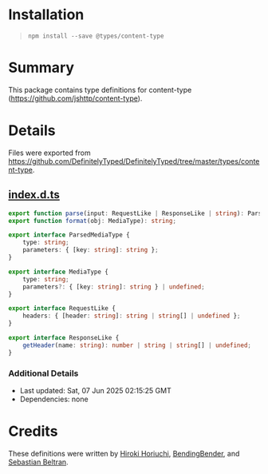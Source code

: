 # Installation
> `npm install --save @types/content-type`

# Summary
This package contains type definitions for content-type (https://github.com/jshttp/content-type).

# Details
Files were exported from https://github.com/DefinitelyTyped/DefinitelyTyped/tree/master/types/content-type.
## [index.d.ts](https://github.com/DefinitelyTyped/DefinitelyTyped/tree/master/types/content-type/index.d.ts)
````ts
export function parse(input: RequestLike | ResponseLike | string): ParsedMediaType;
export function format(obj: MediaType): string;

export interface ParsedMediaType {
    type: string;
    parameters: { [key: string]: string };
}

export interface MediaType {
    type: string;
    parameters?: { [key: string]: string } | undefined;
}

export interface RequestLike {
    headers: { [header: string]: string | string[] | undefined };
}

export interface ResponseLike {
    getHeader(name: string): number | string | string[] | undefined;
}

````

### Additional Details
 * Last updated: Sat, 07 Jun 2025 02:15:25 GMT
 * Dependencies: none

# Credits
These definitions were written by [Hiroki Horiuchi](https://github.com/horiuchi), [BendingBender](https://github.com/BendingBender), and [Sebastian Beltran](https://github.com/bjohansebas).
